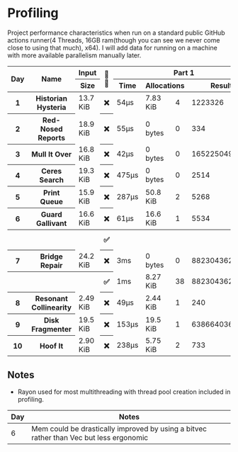 # Profiling
Project performance characteristics when run on a standard public GitHub actions runner(4 Threads, 16GB ram(though you can see we never come close to using that much), x64). I will add data for running on a machine with more available parallelism manually later.
<table>
  <thread>
    <tr>
      <th rowspan="2">Day</th>
      <th rowspan="2">Name</th>
      <th colspan="1">Input</th>
      <th rowspan="2">🔢🧵</th>
      <th colspan="4">Part 1</th>
      <th colspan="4">Part 2</th>
    </tr>
    <tr>
      <th>Size</th>
      <th>Time</th>
      <th colspan="2">Allocations</th>
      <th>Result</th>
      <th>Time</th>
      <th colspan="2">Allocations</th>
      <th>Result</th>
    </tr>
  </thread>
  <tbody id="results">
<tr>
<th>1</th>
<th>Historian Hysteria</th>
<td>13.7 KiB</td>
<th>❌</th>
<td>54µs</td>
<td>7.83 KiB</td><td>4</td>
<td>1223326</td>
<td>58µs</td>
<td>7.83 KiB</td><td>4</td>
<td>21070419</td>
</tr>
<tr>
<th>2</th>
<th>Red-Nosed Reports</th>
<td>18.9 KiB</td>
<th>❌</th>
<td>55µs</td>
<td>0 bytes</td><td>0</td>
<td>334</td>
<td>157µs</td>
<td>0 bytes</td><td>0</td>
<td>400</td>
</tr>
<tr>
<th>3</th>
<th>Mull It Over</th>
<td>16.8 KiB</td>
<th>❌</th>
<td>42µs</td>
<td>0 bytes</td><td>0</td>
<td>165225049</td>
<td>63µs</td>
<td>0 bytes</td><td>0</td>
<td>108830766</td>
</tr>
<tr>
<th>4</th>
<th>Ceres Search</th>
<td>19.3 KiB</td>
<th>❌</th>
<td>475µs</td>
<td>0 bytes</td><td>0</td>
<td>2514</td>
<td>195µs</td>
<td>0 bytes</td><td>0</td>
<td>1888</td>
</tr>
<tr>
<th>5</th>
<th>Print Queue</th>
<td>15.9 KiB</td>
<th>❌</th>
<td>287µs</td>
<td>50.8 KiB</td><td>2</td>
<td>5268</td>
<td>353µs</td>
<td>50.8 KiB</td><td>2</td>
<td>5799</td>
</tr>
<tr>
<th>6</th>
<th>Guard Gallivant</th>
<td>16.6 KiB</td>
<th>❌</th>
<td>61µs</td>
<td>16.6 KiB</td><td>1</td>
<td>5534</td>
<td>24ms</td>
<td>17.6 KiB</td><td>2</td>
<td>2262</td>
</tr>
<tr>
<th></th>
<th></th>
<th></th>
<th>✅</th>
<th></th>
<th></th>
<th></th>
<th></th>
<td>12ms</td>
<td>37.7 KiB</td><td>19</td>
<td>2262</td>
</tr>
<tr>
<th>7</th>
<th>Bridge Repair</th>
<td>24.2 KiB</td>
<th>❌</th>
<td>3ms</td>
<td>0 bytes</td><td>0</td>
<td>882304362421</td>
<td>4ms</td>
<td>0 bytes</td><td>0</td>
<td>145149066755184</td>
</tr>
<tr>
<th></th>
<th></th>
<th></th>
<th>✅</th>
<td>1ms</td>
<td>8.27 KiB</td><td>38</td>
<td>882304362421</td>
<td>2ms</td>
<td>16.1 KiB</td><td>37</td>
<td>145149066755184</td>
</tr>
<tr>
<th>8</th>
<th>Resonant Collinearity</th>
<td>2.49 KiB</td>
<th>❌</th>
<td>49µs</td>
<td>2.44 KiB</td><td>1</td>
<td>240</td>
<td>52µs</td>
<td>2.44 KiB</td><td>1</td>
<td>955</td>
</tr>
<tr>
<th>9</th>
<th>Disk Fragmenter</th>
<td>19.5 KiB</td>
<th>❌</th>
<td>153µs</td>
<td>19.5 KiB</td><td>1</td>
<td>6386640365805</td>
<td>814µs</td>
<td>142 KiB</td><td>14</td>
<td>6423258376982</td>
</tr>
<tr>
<th>10</th>
<th>Hoof It</th>
<td>2.90 KiB</td>
<th>❌</th>
<td>238µs</td>
<td>5.75 KiB</td><td>2</td>
<td>733</td>
<td>314µs</td>
<td>2.90 KiB</td><td>1</td>
<td>1514</td>
</tr>
</tbody>
</table>

## Notes
 - Rayon used for most multithreading with thread pool creation included in profiling.

| Day | Notes                                                                                        |
|-----|----------------------------------------------------------------------------------------------|
| 6   | Mem could be drastically improved by using a bitvec rather than Vec<bool> but less ergonomic |
